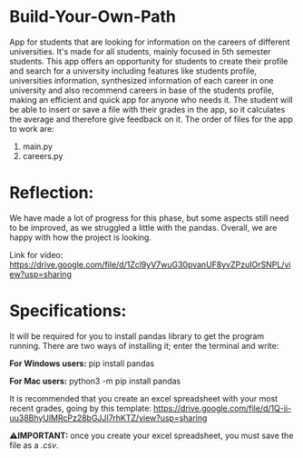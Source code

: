 # Build-Your-Own-Path
App for students that are looking for information on the careers of different universities. It's made for all students, mainly focused in 5th semester students.
This app offers an opportunity for students to create their profile and search for a university including features like students profile, universities information, synthesized information of each career in one university and also recommend careers in base of the students profile, making an efficient and quick app for anyone who needs it. The student will be able to insert or save a file with their grades in the app, so it calculates the average and therefore give feedback on it. 
The order of files for the app to work are: 
1. main.py
2. careers.py

# Reflection: 
We have made a lot of progress for this phase, but some aspects still need to be improved, as we struggled a little with the pandas. Overall, we are happy with how the project is looking.

Link for video: https://drive.google.com/file/d/1Zcl9yV7wuG30pvanUF8yvZPzuIOrSNPL/view?usp=sharing

# Specifications: 
It will be required for you to install pandas library to get the program running. There are two ways of installing it; enter the terminal and write:

**For Windows users:**
pip install pandas

**For Mac users:**
python3 -m pip install pandas

It is recommended that you create an excel spreadsheet with your most recent grades, going by this template:
https://drive.google.com/file/d/1Q-ii-uu38BhyUlMRcPz28bGJJI7rhKTZ/view?usp=sharing 

⚠️**IMPORTANT:** once you create your excel spreadsheet, you must save the file as a _.csv_.

